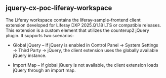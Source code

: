## jquery-cx-poc-liferay-workspace

The Liferay workspace contains the liferay-sample-frontend client extension developed for Liferay DXP 2025.Q1.18 LTS or compatible releases. This extension is a custom element that utilizes the counterup2 jQuery plugin. It supports two scenarios:

- Global jQuery – If jQuery is enabled in Control Panel → System Settings → Third Party → jQuery, the client extension uses the globally available jQuery instance.

- Import Map – If global jQuery is not available, the client extension loads jQuery through an import map.
